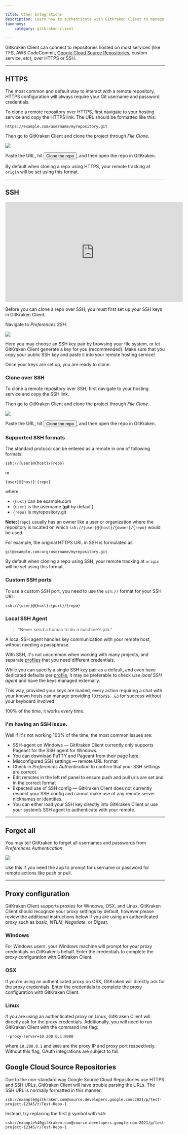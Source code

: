 ```yaml
---

title: Other Integrations
description: Learn how to authenticate with GitKraken Client to manage your SSH keys for repositories and integrations.  Create a SSH key pair or bring your own!
taxonomy:
    category: gitkraken-client

---
```


GitKraken Client can connect to repositories hosted on most services (like TFS, AWS CodeCommit, [Google Cloud Source Repositories](/integrations/authentication/#google-cloud-source-repositories), custom service, etc), over HTTPS or SSH.


***
## HTTPS
The most common and default way to interact with a remote repository, HTTPS configuration will always require your Git username and password credentials.

To clone a remote repository over HTTPS, first navigate to your hosting service and copy the HTTPS link. The URL should be formatted like this:


    https://example.com/username/myrepository.git



Then go to GitKraken Client and clone the project through <em class='context-menu'>File <i class="fa fa-caret-right"></i> Clone</em>.

<img src='/wp-content/uploads/clone.png' srcset='/wp-content/uploads/clone@2x.png 2x' class='img-bordered img-responsive center'>

Paste the URL, hit <button class='button button--success button--ui button--nolink'>Clone the repo</button>, and then open the repo in GitKraken.

By default when cloning a repo using HTTPS, your remote tracking at `origin` will be set using this format.

***
## SSH

<div class='embed-container embed-container--16-9'>
    <iframe width="560" height="315" src="https://www.youtube.com/embed/z7jVOenqFYk?ecver=1" frameborder="0" allowfullscreen></iframe>
</div>

Before you can clone a repo over SSH, you must first set up your SSH keys in GitKraken Client.

Navigate to <em class='context-menu'>Preferences <i class="fa fa-caret-right"></i> SSH</em>.

<img src="/wp-content/uploads/authentication.png" srcset="/wp-content/uploads/authentication@2x.png" class="img-bordered img-responsive center">

Here you may choose an SSH key pair by browsing your file system, or let GitKraken Client generate a key for you (recommended). Make sure that you copy your public SSH key and paste it into your remote hosting service!

Once your keys are set up, you are ready to clone.

### Clone over SSH

To clone a remote repository over SSH, first navigate to your hosting service and copy the SSH link.

Then go to GitKraken Client and clone the project through <em class='context-menu'>File <i class="fa fa-caret-right"></i> Clone</em>.

<img src='/wp-content/uploads/clone.png' srcset='/wp-content/uploads/clone@2x.png 2x' class='img-bordered img-responsive center'>

Paste the URL, hit <button class='button button--success button--ui button--nolink'>Clone the repo</button>, and then open the repo in GitKraken.

### Supported SSH formats

The standard protocol can be entered as a remote in one of following formats:

    ssh://{user}@{host}/{repo}

or

    {user}@{host}:{repo}

where

* `{host}` can be example.com
* `{user}` is the username (**git** by default)
* `{repo}` is myrepository.git

<div class='callout callout--basic'>
    <p><strong>Note:</strong><code>{repo}</code> usually has an owner like a user or organization where the repository is located on which <code>ssh://{user}@{host}/{owner}/{repo}</code> would be used.</p>
</div>

For example, the original HTTPS URL in SSH is formulated as

    git@example.com:org/username/myrepository.git

By default when cloning a repo using SSH, your remote tracking at `origin` will be set using this format.


### Custom SSH ports

To use a custom SSH port, you need to use the `ssh://` format for your SSH URL.

    ssh://{user}@{host}:{port}/{repo}



### Local SSH Agent
> "Never send a human to do a machine's job."

A local SSH agent handles key communication with your remote host, without needing a passphrase.

With SSH, it's not uncommon when working with many projects, and separate [profiles](/start-here/profiles) that you need different credentials.

While you can specify a single SSH key pair as a default, and even have dedicated defaults per [profile](/start-here/profiles), it may be preferable to check _Use local SSH agent_ and have the keys managed externally.

This way, provided your keys are loaded, every action requiring a chat with your known hosts can manage providing `l33tp@$$..&3` for success without your keyboard involved.

100% of the time, it works every time.

### I'm having an SSH issue.
Well if it's not working 100% of the time, the most common issues are:

* SSH-agent on Windows &mdash; GitKraken Client currently only supports Pageant for the SSH agent for Windows.
 * You can download PuTTY and Pageant from their page <a href='http://www.chiark.greenend.org.uk/~sgtatham/putty/download.html' target='_blank'>here</a>.
* Misconfigured SSH settings &mdash; remote URL format
 * Check in <em class='context-menu'>Preferences <i class='fa fa-caret-right'></i> Authentication</em> to confirm that your SSH settings are correct.
 * Edit remotes in the left ref panel to ensure push and pull urls are set and in the correct format
* Expected use of SSH config &mdash; GitKraken Client does not currently respect your SSH config and cannot make use of any remote server nicknames or identities.
 * You can either load your SSH key directly into GitKraken Client or use your system&rsquo;s SSH agent to authenticate with your remote.


***
## Forget all

You may tell GitKraken to forget all usernames and passwords from <em class='context-menu'> Preferences <i class='fa fa-caret-right'></i> Authentication</em>:

<img src="/wp-content/uploads/forget-all.png" srcset="/wp-content/uploads/forget-all@2x.png" class="img-bordered img-responsive center">

Use this if you need the app to prompt for username or password for remote actions like push or pull.

***

## Proxy configuration

GitKraken Client supports proxies for Windows, OSX, and Linux. GitKraken Client should recognize your proxy settings by default, however please review the additional instructions below if you are using an authenticated proxy such as <em>basic</em>, <em>NTLM</em>, <em>Negotiate</em>, or <em>Digest</em>.

### Windows

For Windows users, your Windows machine will prompt for your proxy credentials on GitKraken’s behalf. Enter the credentials to complete the proxy configuration with GitKraken Client.

### OSX

If you’re using an authenticated proxy on OSX, GitKraken will directly ask for the proxy credentials. Enter the credentials to complete the proxy configuration with GitKraken Client.

### Linux
If you are using an authenticated proxy on Linux, GitKraken Client will directly ask for the proxy credentials. Additionally, you will need to run GitKraken Client with the command line flag:

    --proxy-server=10.200.0.1:8080


where <code>10.200.0.1</code> and <code>8080</code> are the proxy IP and proxy port respectively. Without this flag, OAuth integrations are subject to fail.

## Google Cloud Source Repositories

Due to the non-standard way Google Source Cloud Repositories use HTTPS and SSH URLs, GitKraken Client will have trouble parsing the URLs. The SSH URL is normally formatted in this manner:

    ssh://example@gitkraken.com@source.developers.google.com:2021/p/test-project-12345/r/Test-Repo-1

Instead, try replacing the first `@` symbol with `%40`:

    ssh://example%40gitkraken.com@source.developers.google.com:2021/p/test-project-12345/r/Test-Repo-1
